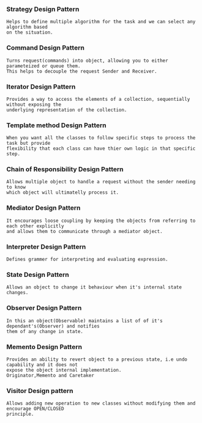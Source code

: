 ### Strategy Design Pattern
    Helps to define multiple algorithm for the task and we can select any algorithm based
    on the situation.

### Command Design Pattern
    Turns request(commands) into object, allowing you to either parameteized or queue them.
    This helps to decouple the request Sender and Receiver.

### Iterator Design Pattern
    Provides a way to access the elements of a collection, sequentially without exposing the
    underlying representation of the collection.

### Template method Design Pattern
    When you want all the classes to follow specific steps to process the task but provide 
    flexibility that each class can have thier own logic in that specific step.

### Chain of Responsibility Design Pattern
    Allows multiple object to handle a request without the sender needing to know
    which object will ultimatelly process it.

### Mediator Design Pattern
    It encourages loose coupling by keeping the objects from referring to each other explicitly
    and allows them to communicate through a mediator object.

### Interpreter Design Pattern
    Defines grammer for interpreting and evaluating expression.

### State Design Pattern
    Allows an object to change it behaviour when it's internal state changes.


### Observer Design Pattern
    In this an object(Observable) maintains a list of of it's dependant's(Observer) and notifies
    them of any change in state.

### Memento Design Pattern
    Provides an ability to revert object to a previous state, i.e undo capability and it does not
    expose the object internal implementation.
    Originator,Memento and Caretaker

### Visitor Design pattern
    Allows adding new operation to new classes without modifying them and encourage OPEN/CLOSED 
    principle.